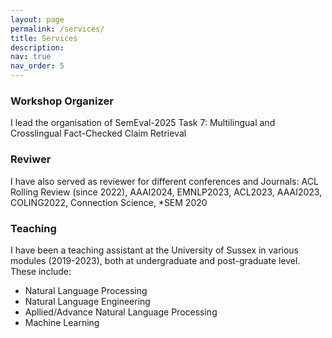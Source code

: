 ```yaml
---
layout: page
permalink: /services/
title: Services
description:
nav: true
nav_order: 5
---
```


### Workshop Organizer
I lead the organisation of SemEval-2025 Task 7: Multilingual and Crosslingual Fact-Checked Claim Retrieval

### Reviwer
I have also served as reviewer for different conferences and Journals:
ACL Rolling Review (since 2022), AAAI2024, EMNLP2023, ACL2023, AAAI2023, COLING2022, Connection Science, \*SEM 2020

### Teaching
I have been a teaching assistant at the University of Sussex in various modules (2019-2023), both at undergraduate and post-graduate level. These include:
- Natural Language Processing
- Natural Language Engineering
- Apllied/Advance Natural Language Processing
- Machine Learning 